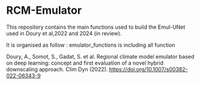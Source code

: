 # RCM-Emulator


This repository contains the main functions used to build the Emul-UNet used in Doury et al,2022 and 2024 (in review). 

It is organised as follow : 
emulator_functions is including all function 


Doury, A., Somot, S., Gadat, S. et al. Regional climate model emulator based on deep learning: concept and first evaluation of a novel hybrid downscaling approach. Clim Dyn (2022). https://doi.org/10.1007/s00382-022-06343-9
